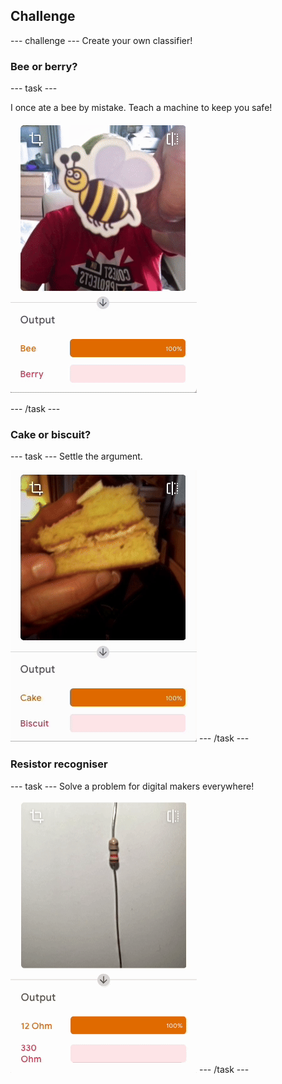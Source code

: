 ## Challenge
--- challenge ---
Create your own classifier!

### Bee or berry?
--- task ---

I once ate a bee by mistake. Teach a machine to keep you safe!

![An image of a bee is held up to a web camera. Then, an image of a berry. In the output panel underneath the video, the confidence score is displayed as to whether a bee or a berry is being shown.](images/bee_or_berry.gif)

--- /task ---

### Cake or biscuit?
--- task ---
Settle the argument.

![A piece of cake is held up to a web camera. Then, a biscuit. In the output panel underneath the video, the confidence score is displayed as to whether a cake or a biscuit is being shown.](images/cake_or_biscuit.gif)
--- /task ---

### Resistor recogniser
--- task ---
Solve a problem for digital makers everywhere!

![A 12 ohm resistor is held up to a web camera. Then, a 330 ohm resistor. In the output panel underneath the video, the confidence score is displayed as to whether a 12 ohm or a 330 ohm resistor is being shown.](images/12_or_330.gif)
--- /task ---